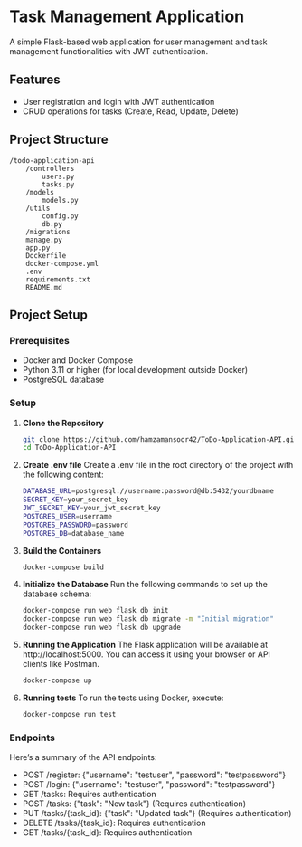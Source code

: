 # Task Management Application

A simple Flask-based web application for user management and task management functionalities with JWT authentication.

## Features

- User registration and login with JWT authentication
- CRUD operations for tasks (Create, Read, Update, Delete)

## Project Structure
    /todo-application-api
        /controllers
            users.py
            tasks.py
        /models
            models.py
        /utils
            config.py
            db.py
        /migrations
        manage.py
        app.py
        Dockerfile
        docker-compose.yml
        .env
        requirements.txt
        README.md



## Project Setup

### Prerequisites

- Docker and Docker Compose
- Python 3.11 or higher (for local development outside Docker)
- PostgreSQL database

### Setup

1. **Clone the Repository**

   ```bash
   git clone https://github.com/hamzamansoor42/ToDo-Application-API.git
   cd ToDo-Application-API

2. **Create .env file**
    Create a .env file in the root directory of the project with the following content:
    ```bash
    DATABASE_URL=postgresql://username:password@db:5432/yourdbname
    SECRET_KEY=your_secret_key
    JWT_SECRET_KEY=your_jwt_secret_key
    POSTGRES_USER=username
    POSTGRES_PASSWORD=password
    POSTGRES_DB=database_name

3. **Build the Containers**
    ```bash
    docker-compose build

4. **Initialize the Database**
    Run the following commands to set up the database schema:
    ```bash
    docker-compose run web flask db init
    docker-compose run web flask db migrate -m "Initial migration"
    docker-compose run web flask db upgrade

5. **Running the Application**
    The Flask application will be available at http://localhost:5000. You can access it using your browser or API clients like Postman.
    ```bash
    docker-compose up

6. **Running tests**
    To run the tests using Docker, execute:
    ```bash
    docker-compose run test

### Endpoints
Here’s a summary of the API endpoints:

- POST /register: {"username": "testuser", "password": "testpassword"}
- POST /login: {"username": "testuser", "password": "testpassword"}
- GET /tasks: Requires authentication
- POST /tasks: {"task": "New task"} (Requires authentication)
- PUT /tasks/{task_id}: {"task": "Updated task"} (Requires authentication)
- DELETE /tasks/{task_id}: Requires authentication
- GET /tasks/{task_id}: Requires authentication